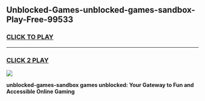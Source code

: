 
## Unblocked-Games-unblocked-games-sandbox-Play-Free-99533
<h3>
<a href="https://premium76.site?title=unblocked-games-sandbox&ref=17A">CLICK TO PLAY</a></h3>
<hr>

<h3>
<a href="https://premium76.site?title=unblocked-games-sandbox&ref=17A">CLICK 2 PLAY</a>
  
</h3>

<a href="https://premium76.site?title=unblocked-games-sandbox&ref=17A"><img src="https://clearcache.store/games.png"></a>


**unblocked-games-sandbox games unblocked: Your Gateway to Fun and Accessible Online Gaming**

